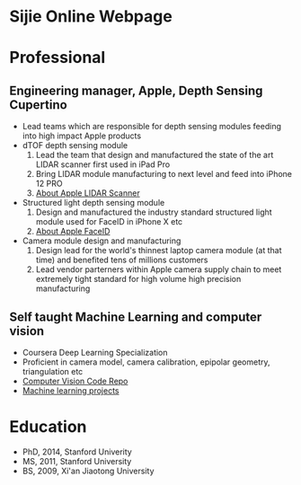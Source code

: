 # Sijie Online Webpage 

# Professional 

## Engineering manager, Apple, Depth Sensing Cupertino 
- Lead teams which are responsible for depth sensing modules feeding into high impact Apple products 
- dTOF depth sensing module  
  1. Lead the team that design and manufactured the state of the art LIDAR scanner first used in iPad Pro
  2. Bring LIDAR module manufacturing to next level and feed into iPhone 12 PRO
  3. <a href="https://www.apple.com/newsroom/2020/03/apple-unveils-new-ipad-pro-with-lidar-scanner-and-trackpad-support-in-ipados/" title="About Apple LIDAR scanner" target="_blank">About Apple LIDAR Scanner</a>  
- Structured light depth sensing module 
  1. Design and manufactured the industry standard structured light module used for FaceID in iPhone X etc
  2. <a href="https://support.apple.com/en-us/HT208109" title="About Apple FaceID" target="_blank">About Apple FaceID</a>  
- Camera module design and manufacturing 
  1. Design lead for the world's thinnest laptop camera module (at that time) and benefited tens of millions customers
  2. Lead vendor parterners within Apple camera supply chain to meet extremely tight standard for high volume high precision manufacturing
  
## Self taught Machine Learning and computer vision 
- Coursera Deep Learning Specialization 
- Proficient in camera model, camera calibration, epipolar geometry, triangulation etc 
- <a href="https://github.com/lisijie90/ComputerVision" title="Computer Vision Code Repo">Computer Vision Code Repo</a> 
- <a href="ComputerVisionProjects.html" title="Machine learning projects">Machine learning projects</a>


# Education

- PhD, 2014, Stanford Univerity 
- MS,  2011, Stanford University 
- BS,  2009, Xi'an Jiaotong University 

